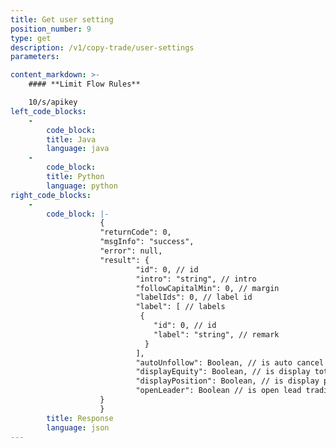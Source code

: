 ```yaml
---
title: Get user setting
position_number: 9
type: get
description: /v1/copy-trade/user-settings
parameters:

content_markdown: >-
    #### **Limit Flow Rules**

    10/s/apikey
left_code_blocks:
    -
        code_block:
        title: Java
        language: java
    -
        code_block:
        title: Python
        language: python
right_code_blocks:
    -
        code_block: |-
                    {
                    "returnCode": 0,
                    "msgInfo": "success",
                    "error": null,
                    "result": {
                            "id": 0, // id
                            "intro": "string", // intro
                            "followCapitalMin": 0, // margin
                            "labelIds": 0, // label id
                            "label": [ // labels
                             {
                                "id": 0, // id
                                "label": "string", // remark
                              }
                            ], 
                            "autoUnfollow": Boolean, // is auto cancel follow
                            "displayEquity": Boolean, // is display total amount
                            "displayPosition": Boolean, // is display position
                            "openLeader": Boolean // is open lead trading
                    }
                    }
        title: Response
        language: json
---
```

